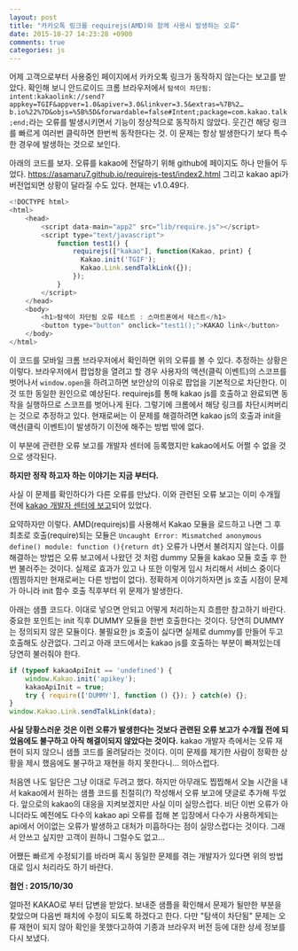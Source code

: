```yaml
---
layout: post
title: "카카오톡 링크를 requirejs(AMD)와 함께 사용시 발생하는 오류"
date: 2015-10-27 14:23:28 +0900
comments: true
categories: js
---
```


어제 고객으로부터 사용중인 페이지에서 카카오톡 링크가 동작하지 않는다는 보고를 받았다.
확인해 보니 안드로이드 크롬 브라우저에서 `탐색이 차단됨: intent:kakaolink://send?appkey=TGIF&appver=1.0&apiver=3.0&linkver=3.5&extras=%7B%2…b.io%22%7D&objs=%5B%5D&forwardable=false#Intent;package=com.kakao.talk;end;`라는 오류를 발생시키면서 기능이 정상적으로 동작하지 않았다. 웃긴건 해당 링크를 빠르게 여러번 클릭하면 한번씩 동작한다는 것. 이 문제는 항상 발생한다기 보다 특수한 경우에 발생하는 것으로 보인다.

아래의 코드를 보자. 오류를 kakao에 전달하기 위해 github에 페이지도 하나 만들어 두었다. https://asamaru7.github.io/requirejs-test/index2.html
그리고 kakao api가 버전업되면 상황이 달라질 수도 있다. 현재는 v1.0.49다.

```javascript
<!DOCTYPE html>
<html>
    <head>
        <script data-main="app2" src="lib/require.js"></script>
        <script type="text/javascript">
        	function test1() {
                requirejs(["kakao"], function(Kakao, print) {
                  Kakao.init('TGIF');
                  Kakao.Link.sendTalkLink({});
                });
        	}
        </script>
    </head>
    <body>
        <h1>탐색이 차단됨 오류 테스트 : 스마트폰에서 테스트</h1>
        <button type="button" onclick="test1();">KAKAO link</button>
    </body>
</html>
```

이 코드를 모바일 크롬 브라우저에서 확인하면 위의 오류를 볼 수 있다.
추정하는 상황은 이렇다. 브라우저에서 팝업창을 열려고 할 경우 사용자의 액션(클릭 이벤트)의 스코프를 벗어나서 `window.open`을 하려고하면 보안상의 이유로 팝업을 기본적으로 차단한다. 이것 또한 동일한 원인으로 예상된다. requirejs를 통해 kakao js를 호출하고 완료되면 동작을 실행하므로 스코프를 벗어나게 된다. 그렇기에 크롬에서 해당 링크를 차단시켜버리는 것으로 추정하고 있다. 현재로써는 이 문제를 해결하려면 kakao js의 호출과 init을 액션(클릭 이벤트)이 발생하기 이전에 해주는 방법 밖에 없다.

이 부분에 관련한 오류 보고를 개발자 센터에 등록했지만 kakao에서도 어쩔 수 없을 것으로 생각된다.

**하지만 정작 하고자 하는 이야기는 지금 부터다.**

사실 이 문제를 확인하다가 다른 오류를 만났다. 이와 관련된 오류 보고는 이미 수개월 전에 [kakao 개발자 센터에 보고](https://devtalk.kakao.com/t/amd-requirejs/10948)되어 있었다.

요약하자만 이렇다. AMD(requirejs)를 사용해서 Kakao 모듈을 로드하고 나면 그 후 최초로 호출(require)되는 모듈은 `Uncaught Error: Mismatched anonymous define() module: function (){return dt}` 오류가 나면서 불려지지 않는다. 이를 해결하는 방법은 오류 보고에서 나왔던 것 처럼 dummy 모듈을 kakao 모듈 호출 후 한번 불러주는 것이다. 실제로 효과가 있고 나 또한 이렇게 임시 처리해서 서비스 중이다(찜찜하지만 현재로써는 다른 방법이 없다). 정확하게 이야기하자면 js 호출 시점이 문제가 아니라 init 함수 호출 직후부터 위 문제가 발생한다.

아래는 샘플 코드다. 이대로 넣으면 안되고 어떻게 처리하는지 흐름만 참고하기 바란다. 중요한 포인트는 init 직후 DUMMY 모듈을 한번 호출한다는 것이다. 당연히 DUMMY는 정의되지 않은 모듈이다. 불필요한 js 호출이 싫다면 실제로 dummy를 만들어 두고 호출해도 상관없다. 그리고 아래 코드에서는 kakao js를 호출하는 부분이 빠져있는데 당연히 불러줘야 한다.

```javascript
if (typeof kakaoApiInit == 'undefined') {
	window.Kakao.init('apikey');
	kakaoApiInit = true;
	try { require(['DUMMY'], function () {}); } catch(e) {};
}
window.Kakao.Link.sendTalkLink(data);
```

**사실 당황스러운 것은 이런 오류가 발생한다는 것보다 관련된 오류 보고가 수개월 전에 되었음에도 불구하고 아직 해결이되지 않았다는 것이다.** kakao 개발자 측에서는 오류 재현이 되지 않으니 샘플 코드를 올려달라는 것이다. 이미 문제를 제기한 사람이 정확한 상황을 제시 했음에도 불구하고 재현을 하지 못한다니... 의아스럽다.

처음엔 나도 일단은 그냥 이대로 두려고 했다. 하지만 아무래도 찝찝해서 오늘 시간을 내서 kakao에서 원하는 샘플 코드를 친절히(?) 작성해서 오류 보고에 댓글로 추가해 두었다. 앞으로의 kakao의 대응을 지켜보겠지만 사실 이미 실망스럽다. 비단 이번 오류가 아니더라도 예전에도 다수의 kakao api 오류를 접해 본 입장에서 다수가 사용하게되는 api에서 어이없는 오류가 발생하고 대처가 미흡하다는 점이 실망스럽다는 것이다. 그래서 안쓰고 싶지만 고객이 원하니 그럴수도 없고...

어쨌든 빠르게 수정되기를 바라며 혹시 동일한 문제를 겪는 개발자가 있다면 위의 방법대로 임시 처리라도 하기 바란다.

**첨언 : 2015/10/30**

얼마전 KAKAO로 부터 답변을 받았다. 보내준 샘플을 확인해서 문제가 될만한 부분을 찾았으며 다음번 패치에 수정이 되도록 하겠다고 한다. 다만 "탐색이 차단됨" 문제는 오류 재현이 되지 않아 확인을 못했다고하여 기종과 브라우저 버전 등에 대한 상세 정보를 다시 보냈다.
